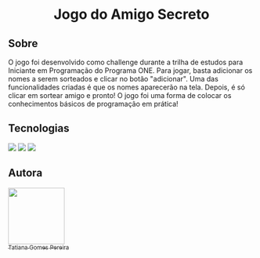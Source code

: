 <h1 align="center"> Jogo do Amigo Secreto </h1>

<h2> Sobre</h2>
O jogo foi desenvolvido como challenge durante a trilha de estudos para Iniciante em Programação do Programa ONE. Para jogar, basta adicionar os nomes a serem sorteados e clicar no botão "adicionar". Uma das funcionalidades criadas é que os nomes aparecerão na tela. Depois, é só clicar em sortear amigo e pronto! O jogo foi uma forma de colocar os conhecimentos básicos de programação em prática!


##  Tecnologias
<div>
  <img src="https://img.shields.io/badge/HTML-239120?style=for-the-badge&logo=html5&logoColor=white">
  <img src="https://img.shields.io/badge/CSS-239120?&style=for-the-badge&logo=css3&logoColor=white">
  <img src="https://img.shields.io/badge/JavaScript-F7DF1E?style=for-the-badge&logo=javascript&logoColor=black">
</div>

## Autora
[<img loading="lazy" src="https://avatars.githubusercontent.com/u/79697077?v=4" width=115><br><sub>Tatiana Gomes Pereira</sub>](https://github.com/TatiPereira2605)
